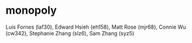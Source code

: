 # monopoly

Luis Fornes (laf30), Edward Hsieh (eh158), Matt Rose (mjr68), Connie Wu (cw342), Stephanie Zhang (slz6), Sam Zhang (syz5)

